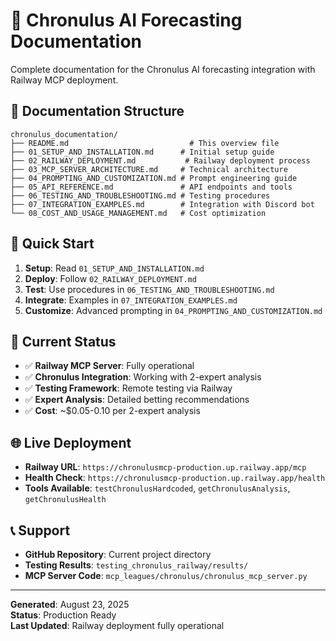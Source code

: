 # 🧠 Chronulus AI Forecasting Documentation

Complete documentation for the Chronulus AI forecasting integration with Railway MCP deployment.

## 📁 Documentation Structure

```
chronulus_documentation/
├── README.md                           # This overview file
├── 01_SETUP_AND_INSTALLATION.md      # Initial setup guide
├── 02_RAILWAY_DEPLOYMENT.md           # Railway deployment process
├── 03_MCP_SERVER_ARCHITECTURE.md     # Technical architecture
├── 04_PROMPTING_AND_CUSTOMIZATION.md # Prompt engineering guide  
├── 05_API_REFERENCE.md               # API endpoints and tools
├── 06_TESTING_AND_TROUBLESHOOTING.md # Testing procedures
├── 07_INTEGRATION_EXAMPLES.md        # Integration with Discord bot
└── 08_COST_AND_USAGE_MANAGEMENT.md   # Cost optimization
```

## 🎯 Quick Start

1. **Setup**: Read `01_SETUP_AND_INSTALLATION.md`
2. **Deploy**: Follow `02_RAILWAY_DEPLOYMENT.md`  
3. **Test**: Use procedures in `06_TESTING_AND_TROUBLESHOOTING.md`
4. **Integrate**: Examples in `07_INTEGRATION_EXAMPLES.md`
5. **Customize**: Advanced prompting in `04_PROMPTING_AND_CUSTOMIZATION.md`

## 🚀 Current Status

- ✅ **Railway MCP Server**: Fully operational
- ✅ **Chronulus Integration**: Working with 2-expert analysis
- ✅ **Testing Framework**: Remote testing via Railway
- ✅ **Expert Analysis**: Detailed betting recommendations
- ✅ **Cost**: ~$0.05-0.10 per 2-expert analysis

## 🌐 Live Deployment

- **Railway URL**: `https://chronulusmcp-production.up.railway.app/mcp`
- **Health Check**: `https://chronulusmcp-production.up.railway.app/health`
- **Tools Available**: `testChronulusHardcoded`, `getChronulusAnalysis`, `getChronulusHealth`

## 📞 Support

- **GitHub Repository**: Current project directory
- **Testing Results**: `testing_chronulus_railway/results/`
- **MCP Server Code**: `mcp_leagues/chronulus/chronulus_mcp_server.py`

---

**Generated**: August 23, 2025  
**Status**: Production Ready  
**Last Updated**: Railway deployment fully operational